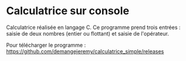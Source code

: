 # Calculatrice sur console

Calculatrice réalisée en langage C. Ce programme prend trois entrées : saisie de deux nombres (entier ou flottant) et saisie de l'opérateur.

Pour télécharger le programme : https://github.com/demangejeremy/calculatrice_simple/releases

